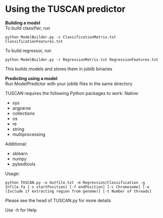 # Using the TUSCAN predictor


**Building a model**  
To build classifier, run
```
python ModelBuilder.py -c ClassificationMatrix.txt ClassificationFeatures.txt
```

To build regressor, run
```
python ModelBuilder.py -r RegressionMatrix.txt RegressionFeatures.txt
```

This builds models and stores them in joblib binaries

**Predicting using a model**  
Run ModelPredictor with your joblib files in the same directory

TUSCAN requires the following Python packages to work:
Native:
- sys
- argparse
- collections
- os
- re
- string
- multiprocessing

Additional:
- sklearn
- numpy
- pybedtools 

Usage:
```
python TUSCAN.py -o Outfile.txt -m Regression/Classification -g Infile.fa [-s startPosition] [-f endPosition] [-c Chromosome] [-e (Include if extracting region from genome)] [-t Number of threads]
```

Please see the head of TUSCAN.py for more details

Use -h for Help
